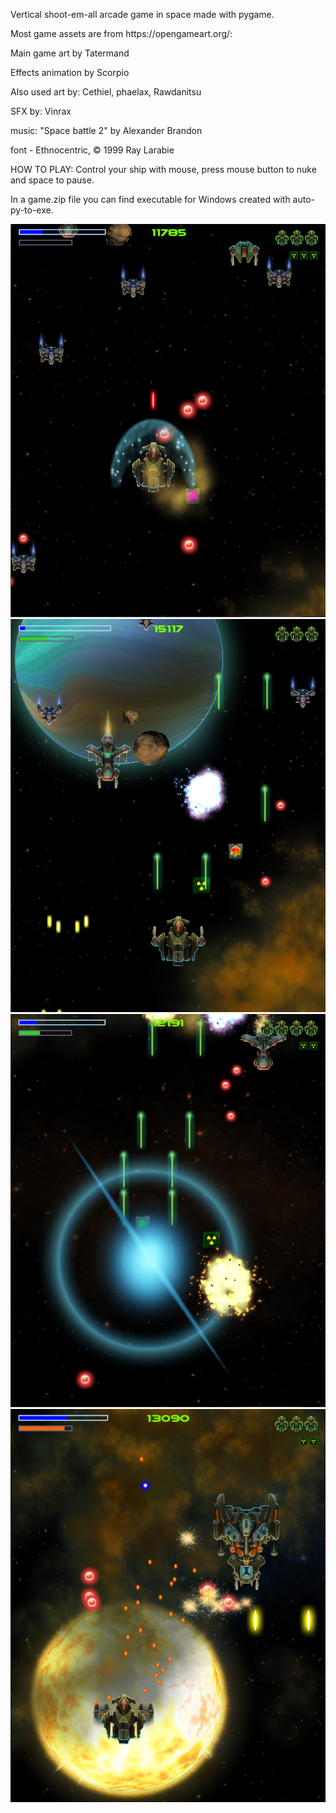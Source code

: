 <p>Vertical shoot-em-all arcade game in space made with pygame. </p>
<p>Most game assets are from https://opengameart.org/:</p>
<p>Main game art by Tatermand</p>
<p>Effects animation by Scorpio</p>
<p>Also used art by: Cethiel, phaelax, Rawdanitsu</p>
<p>SFX by: Vinrax</p>
<p>music: "Space battle 2" by Alexander Brandon</p>
<p>font - Ethnocentric, © 1999 Ray Larabie </p>

<p>HOW TO PLAY:
Control your ship with mouse, press mouse button to nuke and space to pause.</p>

<p>In a game.zip file you can find executable for Windows created with auto-py-to-exe.</p>

<img src="https://github.com/Calen36/TheStarsMyDestination/blob/main/img/screenshot1.png">
<img src="https://github.com/Calen36/TheStarsMyDestination/blob/main/img/screenshot4.png">
<img src="https://github.com/Calen36/TheStarsMyDestination/blob/main/img/screenshot2.png">
<img src="https://github.com/Calen36/TheStarsMyDestination/blob/main/img/screenshot3.png">
